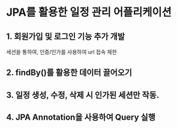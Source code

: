 # JPA를 활용한 일정 관리 어플리케이션

## 1. 회원가입 및 로그인 기능 추가 개발
  세션을 통하여, 인증/인가를 사용하여 url 접속 제한
## 2. findBy()를 활용한 데이터 끌어오기
## 3. 일정 생성, 수정, 삭제 시 인가된 세션만 작동.
## 4. JPA Annotation을 사용하여 Query 실행 
